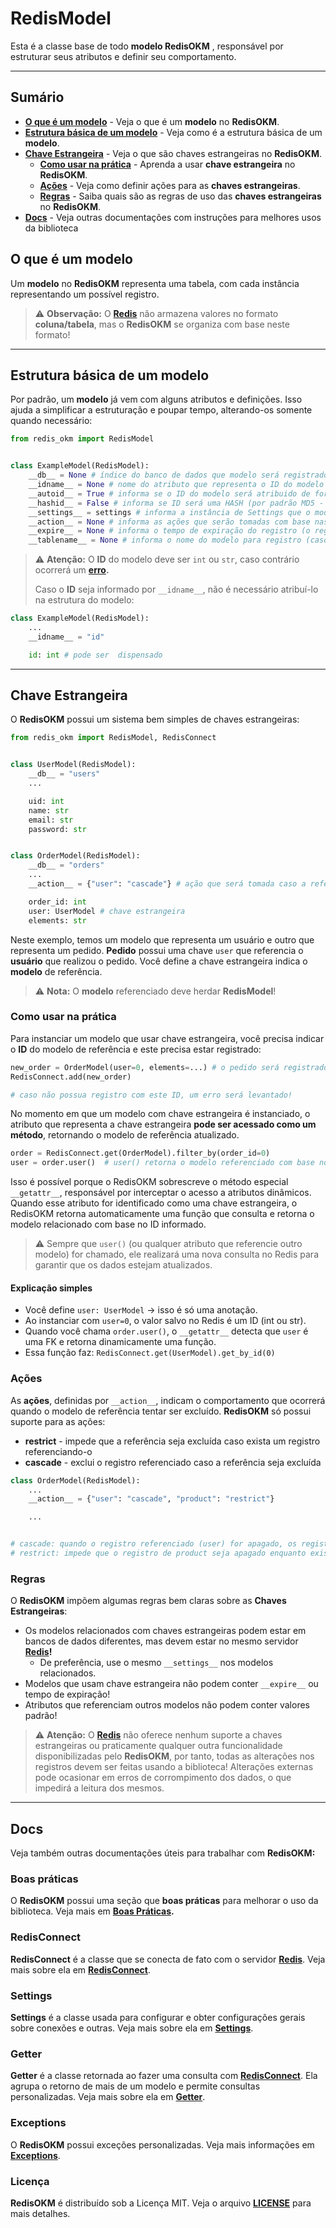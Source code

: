 # RedisModel

Esta é a classe base de todo  **modelo RedisOKM** , responsável por estruturar seus atributos e definir seu comportamento.

---

## Sumário

- **[O que é um modelo](#o-que-é-um-modelo "Veja o que define um modelo")** - Veja o que é um **modelo** no **RedisOKM**.
- **[Estrutura básica de um modelo](#estrutura-básica-de-um-modelo)** - Veja como é a estrutura básica de um **modelo**.
- **[Chave Estrangeira](#chave-estrangeira)** - Veja o que são chaves estrangeiras no **RedisOKM**.
  - **[Como usar na prática](#como-usar-na-prática)** - Aprenda a usar **chave estrangeira** no **RedisOKM**.
  - **[Ações](#ações)** - Veja como definir ações para as **chaves estrangeiras**.
  - **[Regras](#regras)** - Saiba quais são as regras de uso das **chaves estrangeiras** no **RedisOKM**.
- **[Docs](#docs "Outras documentações")** - Veja outras documentações com instruções para melhores usos da biblioteca

## O que é um modelo

Um **modelo** no **RedisOKM** representa uma tabela, com cada instância representando um possível registro.

> ⚠️ **Observação:** O **[Redis](https://redis.io/ "Redis - The Real-time Data Platform")** não armazena valores no formato **coluna/tabela**, mas o **RedisOKM** se organiza com base neste formato!

---

## Estrutura básica de um modelo

Por padrão, um **modelo** já vem com alguns atributos e definições. Isso ajuda a simplificar a estruturação e poupar tempo, alterando-os somente quando necessário:

```python
from redis_okm import RedisModel


class ExampleModel(RedisModel):
	__db__ = None # índice do banco de dados que modelo será registrado (obrigatório declará-lo)
	__idname__ = None # nome do atributo que representa o ID do modelo (caso não declarado será o primeiro atributo do modelo)
	__autoid__ = True # informa se o ID do modelo será atribuido de forma automática, com base na quantidade de registros do modelo
	__hashid__ = False # informa se ID será uma HASH (por padrão MD5 - pode ser alterada com Settings)
	__settings__ = settings # informa a instância de Settings que o modelo usará (por padrão a instância base)
	__action__ = None # informa as ações que serão tomadas com base nas chaves estrangeiras (obrigatório caso use chaves estrangeiras – cada chave deve estar mapeada para "restrict" ou "cascade")
	__expire__ = None # informa o tempo de expiração do registro (o registro não expira se não for definido)
	__tablename__ = None # informa o nome do modelo para registro (caso não informado será o nome da classe em minúsculo - examplemodel)
```

> ⚠️ **Atenção:** O **ID** do modelo deve ser `int` ou `str`, caso contrário ocorrerá um **[erro](./Exceptions "RedisModelTypeValueException").**
>
> Caso o **ID** seja informado por `__idname__`, não é necessário atribuí-lo na estrutura do modelo:

```python
class ExampleModel(RedisModel):
	...
	__idname__ = "id"

	id: int # pode ser  dispensado
```

---

## Chave Estrangeira

O **RedisOKM** possui um sistema bem simples de chaves estrangeiras:

```python
from redis_okm import RedisModel, RedisConnect


class UserModel(RedisModel):
	__db__ = "users"
	...

	uid: int
	name: str
	email: str
	password: str


class OrderModel(RedisModel):
	__db__ = "orders"
	...
	__action__ = {"user": "cascade"} # ação que será tomada caso a referência seja excluída (cascade/restrict)

	order_id: int
	user: UserModel # chave estrangeira
	elements: str
```

Neste exemplo, temos um modelo que representa um usuário e outro que representa um pedido. **Pedido** possui uma chave `user` que referencia o **usuário** que realizou o pedido. Você define a chave estrangeira indica o **modelo** de referência.

> ⚠️ **Nota:** O **modelo** referenciado deve herdar **RedisModel**!

### Como usar na prática

Para instanciar um modelo que usar chave estrangeira, você precisa indicar o **ID** do modelo de referência e este precisa estar registrado:

```python
new_order = OrderModel(user=0, elements=...) # o pedido será registrado referenciando o registro do usuário com ID 0
RedisConnect.add(new_order)

# caso não possua registro com este ID, um erro será levantado!
```

No momento em que um modelo com chave estrangeira é instanciado, o atributo que representa a chave estrangeira **pode ser acessado como um método**, retornando o modelo de referência atualizado.

```python
order = RedisConnect.get(OrderModel).filter_by(order_id=0)
user = order.user()  # user() retorna o modelo referenciado com base no ID salvo
```

Isso é possível porque o RedisOKM sobrescreve o método especial `__getattr__`, responsável por interceptar o acesso a atributos dinâmicos. Quando esse atributo for identificado como uma chave estrangeira, o RedisOKM retorna automaticamente uma função que consulta e retorna o modelo relacionado com base no ID informado.

> ⚠️ Sempre que `user()` (ou qualquer atributo que referencie outro modelo) for chamado, ele realizará uma nova consulta no Redis para garantir que os dados estejam atualizados.

#### Explicação simples

- Você define `user: UserModel` → isso é só uma anotação.
- Ao instanciar com `user=0`, o valor salvo no Redis é um ID (int ou str).
- Quando você chama `order.user()`, o `__getattr__` detecta que `user` é uma FK e retorna dinamicamente uma função.
- Essa função faz: `RedisConnect.get(UserModel).get_by_id(0)`

### Ações

As **ações**, definidas por `__action__`, indicam o comportamento que ocorrerá quando o modelo de referência tentar ser excluído. **RedisOKM** só possui suporte para as ações:

- **restrict** - impede que a referência seja excluída caso exista um registro referenciando-o
- **cascade** - exclui o registro referenciado caso a referência seja excluída

```python
class OrderModel(RedisModel):
	...
	__action__ = {"user": "cascade", "product": "restrict"}

	...


# cascade: quando o registro referenciado (user) for apagado, os registros que o referenciam (OrderModel) também serão apagados
# restrict: impede que o registro de product seja apagado enquanto existir um registro de OrderModel
```

### Regras

O **RedisOKM** impõem algumas regras bem claras sobre as **Chaves Estrangeiras**:

- Os modelos relacionados com chaves estrangeiras podem estar em bancos de dados diferentes, mas devem estar no mesmo servidor **[Redis](https://redis.io/ "Redis - The Real-time Data Platform")!**
  - De preferência, use o mesmo `__settings__` nos modelos relacionados.
- Modelos que usam chave estrangeira não podem conter `__expire__` ou tempo de expiração!
- Atributos que referenciam outros modelos não podem conter valores padrão!

> ⚠️ **Atenção:** O **[Redis](https://redis.io/ "Redis - The Real-time Data Platform")** não oferece nenhum suporte a chaves estrangeiras ou praticamente qualquer outra funcionalidade disponibilizadas pelo **RedisOKM**, por tanto, todas as alterações nos registros devem ser feitas usando a biblioteca! Alterações externas pode ocasionar em erros de corrompimento dos dados, o que impedirá a leitura dos mesmos.

---

## Docs

Veja também outras documentações úteis para trabalhar com **RedisOKM:**

### Boas práticas

O **RedisOKM** possui uma seção que **boas práticas** para melhorar o uso da biblioteca. Veja mais em **[Boas Práticas](./good-practices.md "Veja mais sobre Boas Práticas.").**

### RedisConnect

**RedisConnect** é a classe que se conecta de fato com o servidor **[Redis](https://redis.io/ "Redis - The Real-time Data Platform")**. Veja mais sobre ela em **[RedisConnect](./redis-connect.md "Veja mais sobre RedisConnect")**.

### Settings

**Settings** é a classe usada para configurar e obter configurações gerais sobre conexões e outras. Veja mais sobre ela em **[Settings](./settings.md "Veja mais sobre Settings")**.

### Getter

**Getter** é a classe retornada ao fazer uma consulta com **[RedisConnect](#RedisConnect "Veja mais sobre RedisConnect")**. Ela agrupa o retorno de mais de um modelo e permite consultas personalizadas. Veja mais sobre ela em **[Getter](./getter.md "Veja mais sobre Getter")**.

### Exceptions

O **RedisOKM** possui exceções personalizadas. Veja mais informações em **[Exceptions](./exceptions.md "Veja mais sobre Exceptions")**.

### Licença

**RedisOKM** é distribuído sob a Licença MIT. Veja o arquivo **[LICENSE](./LICENSE "LICENÇA de uso")** para mais detalhes.
